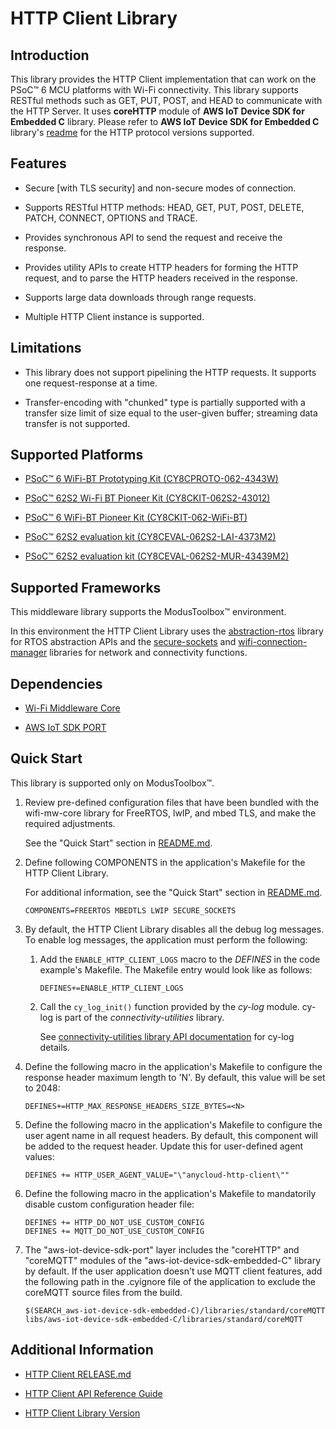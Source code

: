 # HTTP Client Library


## Introduction

This library provides the HTTP Client implementation that can work on the PSoC&trade; 6 MCU platforms with Wi-Fi connectivity.
This library supports RESTful methods such as GET, PUT, POST, and HEAD to communicate with the HTTP Server. It uses **coreHTTP** module of **AWS IoT Device SDK for Embedded C** library. Please refer to **AWS IoT Device SDK for Embedded C** library's [readme](https://github.com/aws/aws-iot-device-sdk-embedded-C/tree/202011.00#corehttp) for the HTTP protocol versions supported.

## Features

- Secure [with TLS security] and non-secure modes of connection.

- Supports RESTful HTTP methods: HEAD, GET, PUT, POST, DELETE, PATCH, CONNECT, OPTIONS and TRACE.

- Provides synchronous API to send the request and receive the response.

- Provides utility APIs to create HTTP headers for forming the HTTP request, and to parse the HTTP headers received in the response.

- Supports large data downloads through range requests.

- Multiple HTTP Client instance is supported.

## Limitations

- This library does not support pipelining the HTTP requests. It supports one request-response at a time.

- Transfer-encoding with "chunked" type is partially supported with a transfer size limit of size equal to the user-given buffer; streaming data transfer is not supported.

## Supported Platforms

- [PSoC&trade; 6 WiFi-BT Prototyping Kit (CY8CPROTO-062-4343W)](https://www.cypress.com/documentation/development-kitsboards/psoc-6-wi-fi-bt-prototyping-kit-cy8cproto-062-4343w)

- [PSoC&trade; 62S2 Wi-Fi BT Pioneer Kit (CY8CKIT-062S2-43012)](https://www.cypress.com/documentation/development-kitsboards/psoc-62s2-wi-fi-bt-pioneer-kit-cy8ckit-062s2-43012)

- [PSoC&trade; 6 WiFi-BT Pioneer Kit (CY8CKIT-062-WiFi-BT)](https://www.cypress.com/documentation/development-kitsboards/psoc-6-wifi-bt-pioneer-kit-cy8ckit-062-wifi-bt)

- [PSoC&trade; 62S2 evaluation kit (CY8CEVAL-062S2-LAI-4373M2)](https://www.cypress.com/documentation/development-kitsboards/psoc-62s2-evaluation-kit-cy8ceval-062s2)

- [PSoC&trade; 62S2 evaluation kit (CY8CEVAL-062S2-MUR-43439M2)](https://www.cypress.com/documentation/development-kitsboards/psoc-62s2-evaluation-kit-cy8ceval-062s2)

## Supported Frameworks

This middleware library supports the ModusToolbox&trade; environment.

In this environment the HTTP Client Library uses the [abstraction-rtos](https://github.com/cypresssemiconductorco/abstraction-rtos) library for RTOS abstraction APIs and the [secure-sockets](https://github.com/cypresssemiconductorco/secure-sockets) and [wifi-connection-manager](https://github.com/cypresssemiconductorco/wifi-connection-manager) libraries for network and connectivity functions.

## Dependencies

- [Wi-Fi Middleware Core](https://github.com/cypresssemiconductorco/wifi-mw-core)

- [AWS IoT SDK PORT](https://github.com/cypresssemiconductorco/aws-iot-device-sdk-port)

## Quick Start

This library is supported only on ModusToolbox&trade;.

1. Review pre-defined configuration files that have been bundled with the wifi-mw-core library for FreeRTOS, lwIP, and mbed TLS, and make the required adjustments.

   See the "Quick Start" section in [README.md](https://github.com/cypresssemiconductorco/wifi-mw-core/blob/master/README.md).

2. Define following COMPONENTS in the application's Makefile for the HTTP Client Library.

   For additional information, see the "Quick Start" section in [README.md](https://github.com/cypresssemiconductorco/wifi-mw-core/blob/master/README.md).

    ```
    COMPONENTS=FREERTOS MBEDTLS LWIP SECURE_SOCKETS
    ```
3. By default, the HTTP Client Library disables all the debug log messages. To enable log messages, the application must perform the following:

   1. Add the `ENABLE_HTTP_CLIENT_LOGS` macro to the *DEFINES* in the code example's Makefile. The Makefile entry would look like as follows:
       ```
       DEFINES+=ENABLE_HTTP_CLIENT_LOGS
       ```
   2. Call the `cy_log_init()` function provided by the *cy-log* module. cy-log is part of the *connectivity-utilities* library.

      See [connectivity-utilities library API documentation](https://cypresssemiconductorco.github.io/connectivity-utilities/api_reference_manual/html/group__logging__utils.html) for cy-log details.

4. Define the following macro in the application's Makefile to configure the response header maximum length to 'N'. By default, this value will be set to 2048:
   ```
   DEFINES+=HTTP_MAX_RESPONSE_HEADERS_SIZE_BYTES=<N>
   ```
5. Define the following macro in the application's Makefile to configure the user agent name in all request headers. By default, this component will be added to the request header. Update this for user-defined agent values:

   ```
   DEFINES += HTTP_USER_AGENT_VALUE="\"anycloud-http-client\""
   ```
6. Define the following macro in the application's Makefile to mandatorily disable custom configuration header file:
   ```
   DEFINES += HTTP_DO_NOT_USE_CUSTOM_CONFIG
   DEFINES += MQTT_DO_NOT_USE_CUSTOM_CONFIG
   ```
7. The "aws-iot-device-sdk-port" layer includes the "coreHTTP" and "coreMQTT" modules of the "aws-iot-device-sdk-embedded-C" library by default. If the user application doesn't use MQTT client features, add the following path in the .cyignore file of the application to exclude the coreMQTT source files from the build.
   ```
   $(SEARCH_aws-iot-device-sdk-embedded-C)/libraries/standard/coreMQTT
   libs/aws-iot-device-sdk-embedded-C/libraries/standard/coreMQTT
   ```

## Additional Information

- [HTTP Client RELEASE.md](./RELEASE.md)

- [HTTP Client API Reference Guide](https://cypresssemiconductorco.github.io/http-client/api_reference_manual/html/index.html)

- [HTTP Client Library Version](./version.xml)
